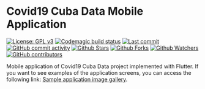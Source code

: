 # Covid19 Cuba Data Mobile Application

[![License: GPL v3](https://img.shields.io/badge/License-GPLv3-blue.svg)](https://www.gnu.org/licenses/gpl-3.0) [![Codemagic build status](https://api.codemagic.io/apps/5e8d6b3fda83690a52f55f67/5e8d6b3fda83690a52f55f66/status_badge.svg)](https://codemagic.io/apps/5e8d6b3fda83690a52f55f67/5e8d6b3fda83690a52f55f66/latest_build) [![Last commit](https://img.shields.io/github/last-commit/covid19cuba/covid19cuba-app.svg?style=flat)](https://github.com/covid19cuba/covid19cuba-app/commits) [![GitHub commit activity](https://img.shields.io/github/commit-activity/m/covid19cuba/covid19cuba-app)](https://github.com/covid19cuba/covid19cuba-app/commits) [![Github Stars](https://img.shields.io/github/stars/covid19cuba/covid19cuba-app?style=flat&logo=github)](https://github.com/covid19cuba/covid19cuba-app) [![Github Forks](https://img.shields.io/github/forks/covid19cuba/covid19cuba-app?style=flat&logo=github)](https://github.com/covid19cuba/covid19cuba-app) [![Github Watchers](https://img.shields.io/github/watchers/covid19cuba/covid19cuba-app?style=flat&logo=github)](https://github.com/covid19cuba/covid19cuba-app) [![GitHub contributors](https://img.shields.io/github/contributors/covid19cuba/covid19cuba-app)](https://github.com/covid19cuba/covid19cuba-app/graphs/contributors)

Mobile application of Covid19 Cuba Data project implemented with Flutter. If you want to see examples of the application screens, you can access the following link: [Sample application image gallery](GALLERY.md).
